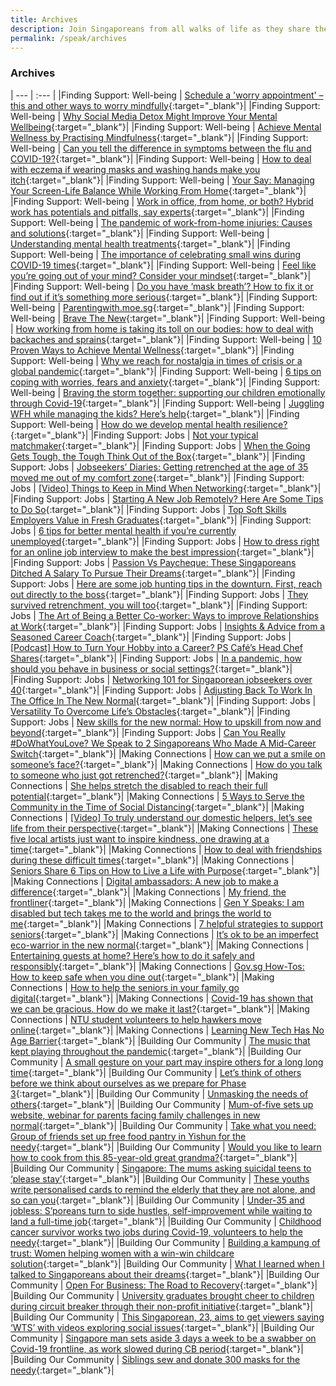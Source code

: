 ```yaml
---
title: Archives
description: Join Singaporeans from all walks of life as they share their views on national issues. Register now to participate.
permalink: /speak/archives
---
```


### Archives

| --- | :--- |
|Finding Support: Well-being | [Schedule a 'worry appointment' – this and other ways to worry mindfully](https://cnalifestyle.channelnewsasia.com/wellness/schedule-a-worry-appointment-and-other-ways-to-worry-13477686){:target="_blank"}|
|Finding Support: Well-being | [Why Social Media Detox Might Improve Your Mental Wellbeing](https://www.healthhub.sg/live-healthy/1345/disconnect-to-reconnect-why-a-social-media-detox-might-be-good-for-you){:target="_blank"}|
|Finding Support: Well-being | [Achieve Mental Wellness by Practising Mindfulness](https://www.healthhub.sg/live-healthy/1193/mindful-about-mindfulness){:target="_blank"}|
|Finding Support: Well-being | [Can you tell the difference in symptoms between the flu and COVID-19?](https://cnalifestyle.channelnewsasia.com/wellness/identify-difference-between-flu-and-covid-19-symptoms-13262534){:target="_blank"}|
|Finding Support: Well-being | [How to deal with eczema if wearing masks and washing hands make you itch](https://cnalifestyle.channelnewsasia.com/wellness/eczema-covid-19-face-mask-hand-washing-sanitiser-effects-13230346){:target="_blank"}|
|Finding Support: Well-being | [Your Say: Managing Your Screen-Life Balance While Working From Home](https://www.psd.gov.sg/challenge/ideas/your-say/your-say-managing-your-screen-life-balance-while-working-from-home){:target="_blank"}|
|Finding Support: Well-being | [Work in office, from home, or both? Hybrid work has potentials and pitfalls, say experts](https://www.channelnewsasia.com/news/singapore/singapore-working-from-home-office-covid-19-13143976){:target="_blank"}|
|Finding Support: Well-being | [The pandemic of work-from-home injuries: Causes and solutions](https://cnalifestyle.channelnewsasia.com/wellness/the-pandemic-of-work-from-home-injuries-13084344){:target="_blank"}|
|Finding Support: Well-being | [Understanding mental health treatments](https://stayprepared.sg/mymentalhealth/articles/understanding-mental-health-treatments/){:target="_blank"}|
|Finding Support: Well-being | [The importance of celebrating small wins during COVID-19 times](https://cnalifestyle.channelnewsasia.com/wellness/the-importance-of-celebrating-small-wins-during-covid-19-times-13030052){:target="_blank"}|
|Finding Support: Well-being | [Feel like you’re going out of your mind? Consider your mindset](https://cnalifestyle.channelnewsasia.com/wellness/feeling-like-you-re-going-out-of-your-mind-consider-your-mindset-13018322){:target="_blank"}|
|Finding Support: Well-being | [Do you have ‘mask breath’? How to fix it or find out if it’s something more serious](https://cnalifestyle.channelnewsasia.com/wellness/face-mask-bad-breath-halitosis-12925246){:target="_blank"}|
|Finding Support: Well-being | [Parentingwith.moe.sg](https://instagram.com/parentingwith.moesg?igshid=1ezqh85vnivtn){:target="_blank"}|
|Finding Support: Well-being | [Brave The New](https://www.sgunited.gov.sg/stay-strong/){:target="_blank"}|
|Finding Support: Well-being | [How working from home is taking its toll on our bodies: how to deal with backaches and sprains](https://cnalifestyle.channelnewsasia.com/wellness/working-from-home-backpain-aches-solution-12982448){:target="_blank"}|
|Finding Support: Well-being | [10 Proven Ways to Achieve Mental Wellness](https://www.healthxchange.sg/wellness/mental-health/ten-ways-achieve-mental-wellness){:target="_blank"}|
|Finding Support: Well-being | [Why we reach for nostalgia in times of crisis or a global pandemic](https://cnalifestyle.channelnewsasia.com/wellness/why-we-reach-for-nostalgia-in-crisis-covid-19-psychology-12975612){:target="_blank"}|
|Finding Support: Well-being | [6 tips on coping with worries, fears and anxiety](https://www.healthhub.sg/sites/assets/Assets/Programs/stay-well/phase-3/pdfs/Stay_Positive/6_Tips_To_Cope_With_Anxiety.pdf){:target="_blank"}|
|Finding Support: Well-being | [Braving the storm together: supporting our children emotionally through Covid-19](https://www.childrensociety.org.sg/resources/ck/files/covid19_parentips.pdf){:target="_blank"}|
|Finding Support: Well-being | [Juggling WFH while managing the kids? Here’s help](https://www.gov.sg/article/juggling-wfh-while-managing-the-kids-heres-help){:target="_blank"}|
|Finding Support: Well-being | [How do we develop mental health resilience?](https://www.healthhub.sg/live-healthy/575/mentalhealth_resilience){:target="_blank"}|
|Finding Support: Jobs | [Not your typical matchmaker](https://www.gov.sg/article/not-your-typical-matchmaker){:target="_blank"}|
|Finding Support: Jobs | [When the Going Gets Tough, the Tough Think Out of the Box](https://content.mycareersfuture.gov.sg/when-going-gets-tough-tough-think-out-box/){:target="_blank"}|
|Finding Support: Jobs | [Jobseekers’ Diaries: Getting retrenched at the age of 35 moved me out of my comfort zone](https://www.todayonline.com/voices/jobseekers-diaries-getting-retrenched-age-35-moved-me-out-my-comfort-zone?fbclid=IwAR1FtYZdi3OVebqG0fIYXEMQmnNnvZQ7oVuWgy2DnSeQTIUhbf1w94emAZ8){:target="_blank"}|
|Finding Support: Jobs | [[Video] Things to Keep in Mind When Networking](https://content.mycareersfuture.gov.sg/3-things-to-take-note-when-you-network/){:target="_blank"}|
|Finding Support: Jobs | [Starting A New Job Remotely? Here Are Some Tips to Do So](https://content.mycareersfuture.gov.sg/starting-new-job-remotely-here-some-tips/){:target="_blank"}|
|Finding Support: Jobs | [Top Soft Skills Employers Value in Fresh Graduates](https://content.mycareersfuture.gov.sg/top-soft-skills-employers-value-fresh-graduates/){:target="_blank"}|
|Finding Support: Jobs | [6 tips for better mental health if you’re currently unemployed](https://content.mycareersfuture.gov.sg/6-tips-better-mental-health-currently-unemployed/){:target="_blank"}|
|Finding Support: Jobs | [How to dress right for an online job interview to make the best impression](https://cnalifestyle.channelnewsasia.com/style/how-to-dress-for-an-online-job-interview-13117364){:target="_blank"}|
|Finding Support: Jobs | [Passion Vs Paycheque: These Singaporeans Ditched A Salary To Pursue Their Dreams](https://content.mycareersfuture.gov.sg/passion-vs-paycheque-these-singaporeans-ditched-salary-pursue-dreams/){:target="_blank"}|
|Finding Support: Jobs | [Here are some job hunting tips in the downturn. First, reach out directly to the boss](https://www.todayonline.com/commentary/here-are-some-job-hunting-tips-first-reach-out-boss-directly){:target="_blank"}|
|Finding Support: Jobs | [They survived retrenchment, you will too](https://content.mycareersfuture.sg/they-survived-retrenchment-too/){:target="_blank"}|
|Finding Support: Jobs | [The Art of Being a Better Co-worker: Ways to improve Relationships at Work](https://content.mycareersfuture.sg/art-being-better-co-worker-ways-improve-relationships-work/){:target="_blank"}|
|Finding Support: Jobs | [Insights & Advice from a Seasoned Career Coach](https://blog.moneysmart.sg/career/wsg-career-coaching-services/){:target="_blank"}|
|Finding Support: Jobs | [[Podcast] How to Turn Your Hobby into a Career? PS Café’s Head Chef Shares](https://content.mycareersfuture.sg/podcast-how-turn-hobby-career-ps-cafe-head-chef-shares/){:target="_blank"}|
|Finding Support: Jobs | [In a pandemic, how should you behave in business or social settings?](https://cnaluxury.channelnewsasia.com/experiences/business-social-etiquette-in-a-pandemic-12972248){:target="_blank"}|
|Finding Support: Jobs | [Networking 101 for Singaporean jobseekers over 40](https://content.mycareersfuture.sg/networking-101-singaporean-jobseekers-40/){:target="_blank"}|
|Finding Support: Jobs | [Adjusting Back To Work In The Office In The New Normal](https://www.psd.gov.sg/challenge/ideas/work-better/public-service-future-workplace-new-normal){:target="_blank"}|
|Finding Support: Jobs | [Versatility To Overcome Life’s Obstacles](https://www.gov.sg/article/versatility-to-overcome-lifes-obstacles){:target="_blank"}|
|Finding Support: Jobs | [New skills for the new normal: How to upskill from now and beyond](https://content.mycareersfuture.sg/new-skills-new-normal-upskill-now-beyond/){:target="_blank"}|
|Finding Support: Jobs | [Can You Really #DoWhatYouLove? We Speak to 2 Singaporeans Who Made A Mid-Career Switch](https://blog.moneysmart.sg/career/professional-conversion-programme/){:target="_blank"}|
|Making Connections | [How can we put a smile on someone’s face?](https://pride.kindness.sg/put-smile-on-someones-face/){:target="_blank"}|
|Making Connections | [How do you talk to someone who just got retrenched?](https://pride.kindness.sg/talking-to-someone-who-got-retrenched/){:target="_blank"}|
|Making Connections | [She helps stretch the disabled to reach their full potential](https://pride.kindness.sg/yoga-stretch-disabled-full-potential/){:target="_blank"}|
|Making Connections | [5 Ways to Serve the Community in the Time of Social Distancing](https://blog.smu.edu.sg/smu-categories/5-ways-to-serve-the-community-in-the-time-of-social-distancing/){:target="_blank"}|
|Making Connections | [[Video] To truly understand our domestic helpers, let’s see life from their perspective](https://pride.kindness.sg/lets-see-life-from-our-domestic-helpers-perspective/){:target="_blank"}|
|Making Connections | [These five local artists just want to inspire kindness, one drawing at a time](https://pride.kindness.sg/the-pride-5-local-artists-inspire-kindness-one-drawing-at-a-time/){:target="_blank"}|
|Making Connections | [How to deal with friendships during these difficult times](https://cnalifestyle.channelnewsasia.com/trending/how-to-deal-with-friendships-during-these-difficult-times-13145562){:target="_blank"}|
|Making Connections | [Seniors Share 6 Tips on How to Live a Life with Purpose](https://stayprepared.sg/mymentalhealth/articles/seniors-share-6-tips-on-how-to-live-a-life-with-purpose/){:target="_blank"}|
|Making Connections | [Digital ambassadors: A new job to make a difference](https://www.gov.sg/article/digital-ambassadors---a-new-job-to-make-a-difference){:target="_blank"}|
|Making Connections | [My friend, the frontliner](https://pride.kindness.sg/my-friend-the-frontliner/){:target="_blank"}|
|Making Connections | [Gen Y Speaks: I am disabled but tech takes me to the world and brings the world to me](https://www.todayonline.com/gen-y-speaks/gen-y-speaks-tech-brings-world-to-me){:target="_blank"}|
|Making Connections | [7 helpful strategies to support seniors](https://stayprepared.sg/mymentalhealth/articles/7-helpful-strategies-to-support-seniors/){:target="_blank"}|
|Making Connections | [It’s ok to be an imperfect eco-warrior in the new normal](https://pride.kindness.sg/eco-friendly-new-normal/){:target="_blank"}|
|Making Connections | [Entertaining guests at home? Here’s how to do it safely and responsibly](https://cnaluxury.channelnewsasia.com/experiences/how-to-entertain-guests-at-home-during-a-pandemic-12975892){:target="_blank"}|
|Making Connections | [Gov.sg How-Tos: How to keep safe when you dine out](https://www.gov.sg/article/how-to-keep-safe-when-you-dine-out){:target="_blank"}|
|Making Connections | [How to help the seniors in your family go digital](https://www.gov.sg/article/how-to-help-the-seniors-in-your-family-go-digital){:target="_blank"}|
|Making Connections | [Covid-19 has shown that we can be gracious. How do we make it last?](https://www.channelnewsasia.com/news/commentary/covid-19-singapore-gracious-society-kindess-ground-up-12808722?cid=h3_referral_inarticlelinks_24082018_cna){:target="_blank"}|
|Making Connections | [NTU student volunteers to help hawkers move online](http://soapbox.sg/2020/06/29/ntu-student-help-hawkers/){:target="_blank"}|
|Making Connections | [Learning New Tech Has No Age Barrier](https://www.gov.sg/article/learning-new-tech-has-no-age-barrier){:target="_blank"}|
|Building Our Community | [The music that kept playing throughout the pandemic](https://www.gov.sg/article/the-music-that-kept-playing-throughout-the-pandemic){:target="_blank"}|
|Building Our Community | [A small gesture on your part may inspire others for a long long time](https://pride.kindness.sg/small-gesture-inspire-others-long-time/){:target="_blank"}|
|Building Our Community | [Let’s think of others before we think about ourselves as we prepare for Phase 3](https://pride.kindness.sg/others-before-ourselves-prepare-phase-3/){:target="_blank"}|
|Building Our Community | [Unmasking the needs of others](https://www.gov.sg/article/unmasking-the-needs-of-others){:target="_blank"}|
|Building Our Community | [Mum-of-five sets up website, webinar for parents facing family challenges in new normal](https://pride.kindness.sg/mums-space-for-parents-facing-family-challenges-in-new-normal/){:target="_blank"}|
|Building Our Community | [Take what you need: Group of friends set up free food pantry in Yishun for the needy](https://www.asiaone.com/singapore/take-what-you-need-group-friends-set-free-food-pantry-yishun-needy){:target="_blank"}|
|Building Our Community | [Would you like to learn how to cook from this 85-year-old great grandma?](https://pride.kindness.sg/learn-to-cook-85-year-old-great-grandma-with-dementia/){:target="_blank"}|
|Building Our Community | [Singapore: The mums asking suicidal teens to ‘please stay’](https://www.bbc.com/news/av/world-asia-54068937){:target="_blank"}|
|Building Our Community | [These youths write personalised cards to remind the elderly that they are not alone, and so can you](https://pride.kindness.sg/youths-write-postcards-remind-elderly-they-are-not-alone-so-can-you/){:target="_blank"}|
|Building Our Community | [Under-35 and jobless: S’poreans turn to side hustles, self-improvement while waiting to land a full-time job](https://www.todayonline.com/singapore/under-35-and-jobless-singaporeans-turn-side-hustles-self-improvement-while-waiting-land){:target="_blank"}|
|Building Our Community | [Childhood cancer survivor works two jobs during Covid-19, volunteers to help the needy](https://pride.kindness.sg/childhood-cancer-survivor-works-two-jobs-and-volunteers/){:target="_blank"}|
|Building Our Community | [Building a kampung of trust: Women helping women with a win-win childcare solution](https://pride.kindness.sg/a-win-win-childcare-solution/){:target="_blank"}|
|Building Our Community | [What I learned when I talked to Singaporeans about their dreams](https://pride.kindness.sg/what-i-learned-about-singaporeans-dreams/){:target="_blank"}|
|Building Our Community | [Open For Business: The Road to Recovery](https://www.ricemedia.co/open-business-road-recovery/){:target="_blank"}|
|Building Our Community | [University graduates brought cheer to children during circuit breaker through their non-profit initiative](https://www.youth.sg/Spotted/People/2020/7/University-graduates-brought-cheer-to-children-during-circuit-breaker-through-their-non-profit){:target="_blank"}|
|Building Our Community | [This Singaporean, 23, aims to get viewers saying ‘WTS’ with videos exploring social issues](https://mothership.sg/2020/07/wts-community-lee-zhong-han/){:target="_blank"}|
|Building Our Community | [Singapore man sets aside 3 days a week to be a swabber on Covid-19 frontline, as work slowed during CB period](https://mothership.sg/2020/07/volunteer-swabber-covid-19-singapore-together/){:target="_blank"}|
|Building Our Community | [Siblings sew and donate 300 masks for the needy](https://www.gov.sg/article/siblings-sew-and-donate-over-300-masks-to-the-needy){:target="_blank"}|